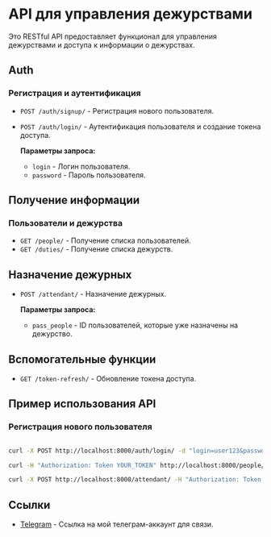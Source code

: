 # API для управления дежурствами

Это RESTful API предоставляет функционал для управления дежурствами и доступа к информации о дежурствах.

## Auth

### Регистрация и аутентификация

- `POST /auth/signup/` - Регистрация нового пользователя.
- `POST /auth/login/` - Аутентификация пользователя и создание токена доступа.

    **Параметры запроса:**
    - `login` - Логин пользователя.
    - `password` - Пароль пользователя.

## Получение информации

### Пользователи и дежурства

- `GET /people/` - Получение списка пользователей.
- `GET /duties/` - Получение списка дежурств.

## Назначение дежурных

- `POST /attendant/` - Назначение дежурных.

    **Параметры запроса:**
    - `pass_people` - ID пользователей, которые уже назначены на дежурство.

## Вспомогательные функции

- `GET /token-refresh/` - Обновление токена доступа.

## Пример использования API

### Регистрация нового пользователя

```bash

curl -X POST http://localhost:8000/auth/login/ -d "login=user123&password=pass123"

curl -H "Authorization: Token YOUR_TOKEN" http://localhost:8000/people/

curl -X POST http://localhost:8000/attendant/ -H "Authorization: Token YOUR_TOKEN" -d "pass_people=1,2,3"
```

## Ссылки

- [Telegram](https://t.me/PolinaScrbbs) - Ссылка на мой телеграм-аккаунт для связи.
